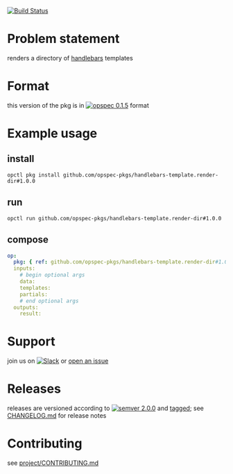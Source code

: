 [![Build Status](https://travis-ci.org/opspec-pkgs/handlebars-template.render-dir.svg?branch=master)](https://travis-ci.org/opspec-pkgs/handlebars-template.render-dir)

# Problem statement

renders a directory of [handlebars](http://handlebarsjs.com) templates

# Format

this version of the pkg is in [![opspec 0.1.5](https://img.shields.io/badge/opspec-0.1.5-brightgreen.svg?colorA=6b6b6b&colorB=fc16be)](https://opspec.io/0.1.5/packages.html) format

# Example usage

## install

```shell
opctl pkg install github.com/opspec-pkgs/handlebars-template.render-dir#1.0.0
```

## run

```
opctl run github.com/opspec-pkgs/handlebars-template.render-dir#1.0.0
```

## compose

```yaml
op:
  pkg: { ref: github.com/opspec-pkgs/handlebars-template.render-dir#1.0.0 }
  inputs:
    # begin optional args
    data:
    templates:
    partials:
    # end optional args
  outputs:
    result:
```

# Support

join us on
[![Slack](https://opspec-slackin.herokuapp.com/badge.svg)](https://opspec-slackin.herokuapp.com/)
or
[open an issue](https://github.com/opspec-pkgs/handlebars-template.render-dir/issues)

# Releases

releases are versioned according to
[![semver 2.0.0](https://img.shields.io/badge/semver-2.0.0-brightgreen.svg)](http://semver.org/spec/v2.0.0.html)
and [tagged](https://git-scm.com/book/en/v2/Git-Basics-Tagging); see
[CHANGELOG.md](CHANGELOG.md) for release notes

# Contributing

see
[project/CONTRIBUTING.md](https://github.com/opspec-pkgs/project/blob/master/CONTRIBUTING.md)
